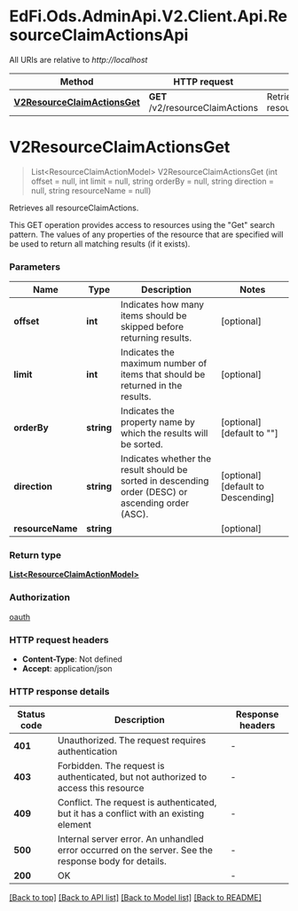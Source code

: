 # EdFi.Ods.AdminApi.V2.Client.Api.ResourceClaimActionsApi

All URIs are relative to *http://localhost*

| Method | HTTP request | Description |
|--------|--------------|-------------|
| [**V2ResourceClaimActionsGet**](ResourceClaimActionsApi.md#v2resourceclaimactionsget) | **GET** /v2/resourceClaimActions | Retrieves all resourceClaimActions. |

<a id="v2resourceclaimactionsget"></a>
# **V2ResourceClaimActionsGet**
> List&lt;ResourceClaimActionModel&gt; V2ResourceClaimActionsGet (int offset = null, int limit = null, string orderBy = null, string direction = null, string resourceName = null)

Retrieves all resourceClaimActions.

This GET operation provides access to resources using the \"Get\" search pattern. The values of any properties of the resource that are specified will be used to return all matching results (if it exists).


### Parameters

| Name | Type | Description | Notes |
|------|------|-------------|-------|
| **offset** | **int** | Indicates how many items should be skipped before returning results. | [optional]  |
| **limit** | **int** | Indicates the maximum number of items that should be returned in the results. | [optional]  |
| **orderBy** | **string** | Indicates the property name by which the results will be sorted. | [optional] [default to &quot;&quot;] |
| **direction** | **string** | Indicates whether the result should be sorted in descending order (DESC) or ascending order (ASC). | [optional] [default to Descending] |
| **resourceName** | **string** |  | [optional]  |

### Return type

[**List&lt;ResourceClaimActionModel&gt;**](ResourceClaimActionModel.md)

### Authorization

[oauth](../README.md#oauth)

### HTTP request headers

 - **Content-Type**: Not defined
 - **Accept**: application/json


### HTTP response details
| Status code | Description | Response headers |
|-------------|-------------|------------------|
| **401** | Unauthorized. The request requires authentication |  -  |
| **403** | Forbidden. The request is authenticated, but not authorized to access this resource |  -  |
| **409** | Conflict. The request is authenticated, but it has a conflict with an existing element |  -  |
| **500** | Internal server error. An unhandled error occurred on the server. See the response body for details. |  -  |
| **200** | OK |  -  |

[[Back to top]](#) [[Back to API list]](../../README.md#documentation-for-api-endpoints) [[Back to Model list]](../../README.md#documentation-for-models) [[Back to README]](../../README.md)

